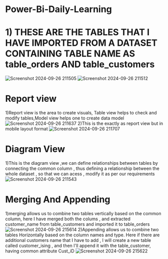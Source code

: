 # Power-Bi-Daily-Learning
# 1) THESE ARE THE TABLES THAT I HAVE IMPORTED FROM A DATASET CONTAINING TABLE NAME AS table_orders AND table_customers
![Screenshot 2024-09-26 211505](https://github.com/user-attachments/assets/ae68e1a2-c269-4e71-b464-f2c0e686de90)
![Screenshot 2024-09-26 211512](https://github.com/user-attachments/assets/5275aa51-29ee-4d74-b40e-a0c3cfed42d2)

# Report view
1)Report view is the area  to create visuals, Table view helps to check and modify tables,Model view helps one to create data model 
![Screenshot 2024-09-26 211637](https://github.com/user-attachments/assets/aef31af3-174d-4d85-af0d-1e36e8abe60c)
2)This is the exactly as report view but in mobile layout format
![Screenshot 2024-09-26 211707](https://github.com/user-attachments/assets/0cbeff54-092c-447d-8e61-f34cf11823a6)
# Diagram View
1)This is the diagram view ,we can define relationships between tables by connecting the common column , thus defining a relationship between the whole dataset , so that we can acess , modify it as per our requirements
![Screenshot 2024-09-26 211543](https://github.com/user-attachments/assets/f1ee4b65-21ff-4493-918b-823be4c58b42)
# Merging And Appending
1)merging allows us to combine two tables vertically based on the common column, here I have merged both the colums , and extracted customer_name from table_customers and imported it to table_orders
![Screenshot 2024-09-26 215614](https://github.com/user-attachments/assets/95fb1ce8-ca85-4adc-87cd-7928eceed6c5)
2)Appending allows us to combine two tables Horizontally based on the column names and type.
Here if there are additional customers name that I have to add , I will create a new table called customer_ising , and then I'll append it with the table_customer, having common attribute Cust_iD
![Screenshot 2024-09-26 215622](https://github.com/user-attachments/assets/c1e33df5-592a-4492-93e0-73639278857c)



